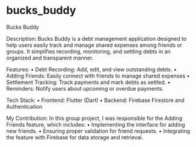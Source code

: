 # bucks_buddy

Bucks Buddy

Description:
Bucks Buddy is a debt management application designed to help users easily track and manage shared expenses among friends or groups. It simplifies recording, monitoring, and settling debts in an organized and transparent manner.

Features:
	•	Debt Recording: Add, edit, and view outstanding debts.
	•	Adding Friends: Easily connect with friends to manage shared expenses 
	•	Settlement Tracking: Track payments and mark debts as settled.
	•	Reminders: Notify users about upcoming or overdue payments.

Tech Stack:
	•	Frontend: Flutter (Dart)
	•	Backend: Firebase Firestore and Authentication

My Contribution:
In this group project, I was responsible for the Adding Friends feature, which includes:
	•	Implementing the interface for adding new friends.
	•	Ensuring proper validation for friend requests.
	•	Integrating the feature with Firebase for data storage and retrieval.
